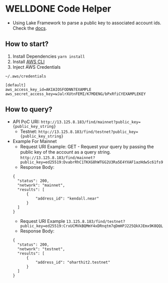 # WELLDONE Code Helper
* Using Lake Framework to parse a public key to associated account ids. Check the [docs](https://near-indexers.io/).

## How to start?
1. Install Dependencies
`yarn install`
2. Install [AWS CLI](https://docs.aws.amazon.com/ko_kr/cli/latest/userguide/getting-started-install.html)
3. Inject AWS Credentials
```
~/.aws/credentials

[default]
aws_access_key_id=AKIAIOSFODNN7EXAMPLE
aws_secret_access_key=wJalrXUtnFEMI/K7MDENG/bPxRfiCYEXAMPLEKEY
```

## How to query?
* API PoC URI: `http://13.125.8.183/find/mainnet?public_key={public_key_string}`
  * Testnet: `http://13.125.8.183/find/testnet?public_key={public_key_string}`
* Example For Mainnet
  * Request URI Example: GET - Request your query by passing the public key of the account as a query string.
  `http://13.125.8.183/find/mainnet?public_key=ed25519:DvabrRhC1TKXG8hWTGG2U3Ra5E4YXAF1azHdwSc61fs9`
  * Response Body:
  ```
  {
    "status": 200,
    "network": "mainnet",
    "results": [
        {
            "address_id": "kendall.near"
        }
    ]
  }
  ```
  * Request URI Example
  `13.125.8.183/find/testnet?public_key=ed25519:CrxUCMVkBQMmY4xDRnqtm7qDmHPJ225QkXJEmx9K8QQL`
  * Response Body:
  ```
  {
    "status": 200,
    "network": "testnet",
    "results": [
        {
            "address_id": "oharthit2.testnet"
        }
    ]
  }
  ```